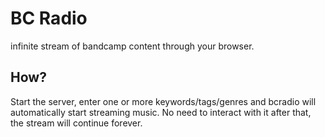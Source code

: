 # BC Radio
infinite stream of bandcamp content through your browser.

## How?
Start the server, enter one or more keywords/tags/genres and bcradio will automatically start streaming music. No need to interact with it after that, the stream will continue forever.
